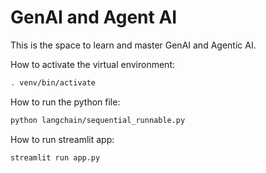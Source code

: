 # GenAI and Agent AI
This is the space to learn and master GenAI and Agentic AI.


How to activate the virtual environment:
```bash
. venv/bin/activate
```

How to run the python file:
```bash
python langchain/sequential_runnable.py
```

How to run streamlit app:
```bash
streamlit run app.py
```